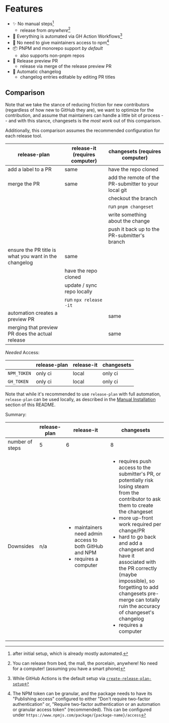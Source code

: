 # Features

- ✨ No manual steps[^after-initial-setup]
  - release from _anywhere_[^release-anywhere]
- 🤖 Everything is automated via GH Action Workflows[^gh-by-default]
- 🔐 No need to give maintainers access to npm[^npm-config]
- 📦 PNPM and monorepo support _by default_
  - also supports non-pnpm repos
- 🚀 Release preview PR
  - release via merge of the release preview PR
- 📝 Automatic changelog
  - changelog entries editable by editing PR titles

## Comparison

Note that we take the stance of reducing friction for new contributors (regardless of how new to GitHub they are), we want to optimize for the contribution, and assume that maintainers can handle a little bit of process -- and with this stance, changesets is the _most work_ out of this comparison.

Additionally, this comparison assumes the recommended configuration for each release tool.

| release-plan        | release-it (requires computer) | changesets (requires computer) |
| ------------------  | ------------------------------ | ------------------------------ |
| add a label to a PR | same                           | have the repo cloned
| merge the PR        | same                           | add the remote of the PR-submitter to your local git
|                     |                                | checkout the branch
|                     |                                | run `pnpm changeset`
|                     |                                | write something about the change
|                     |                                | push it back up to the PR-submitter's branch
| ensure the PR title is what you want in the changelog | same |
|                     | have the repo cloned |
|                     | update / sync repo locally |
|                     | run `npx release -it`     |
| automation creates a preview PR |  | same
| merging that preview PR does the actual release | | same

_Needed_ Access:

|   | release-plan        | release-it | changesets |
| - | ------------------  | ---------- | ---------- |
| `NPM_TOKEN` | only ci     | local      | only ci    |
| `GH_TOKEN` | only ci      | local      | only ci    |

Note that while it's recommended to use `release-plan` with full automation, `release-plan` can be used locally, as described in the [Manual Installation](#manual) section of this README.

Summary:

|   | release-plan        | release-it | changesets |
| - | ------------------  | ---------- | ---------- |
| number of steps | 5     | 6          | 8          |
| Downsides | n/a      | <ul><li>maintainers need admin access to both GitHub and NPM</li><li>requires a computer</li></ul>      |  <ul><li>requires push access to the submitter's PR, or potentially risk losing steam from the contributor to ask them to create the changeset</li><li>more up-front work required per change/PR</li><li>hard to go back and add a changeset and have it associated with the PR correctly (maybe impossible), so forgetting to add changesets pre-merge can totally ruin the accuracy of changeset's changelog</li><li>requires a computer</li></ul> |

[^gh-by-default]: While GitHub Actions is the default setup via [`create-release-plan-setup`](https://github.com/embroider-build/create-release-plan-setup)
[^after-initial-setup]: after initial setup, which is already mostly automated.
[^npm-config]: The NPM token can be granular, and the package needs to have its "Publishing access" configured to either "Don't require two-factor authentication" or, "Require two-factor authentication or an automation or granular access token" (recommended). This can be configured under `https://www.npmjs.com/package/{package-name}/access`
[^release-anywhere]: You can release from bed, the mall, the porcelain,
    anywhere! No need for a computer! (assuming you have a smart phone)
